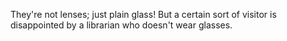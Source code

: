 They're not lenses; just plain glass! But a certain sort of visitor is disappointed by a librarian who doesn't wear glasses.